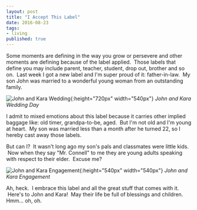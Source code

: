 ```yaml
---
layout: post
title: "I Accept This Label"
date: 2016-08-23
tags: 
- living
published: true
---
```

Some moments are defining in the way you grow or persevere and other moments are defining because of the label applied.  &nbsp;Those labels that define you may include parent, teacher, student, drop out, brother and so on.  &nbsp;Last week I got a new label and I'm super proud of it: father-in-law.  &nbsp;My son John was married to a wonderful young woman from an outstanding family.   

![John and Kara Wedding](https://cloud.githubusercontent.com/assets/19477681/17878631/34e178e8-68a1-11e6-85e3-bf5d041d58b1.jpg){:height="720px" width="540px"} 
*John and Kara Wedding Day* 
 
I admit to mixed emotions about this label because it carries other implied baggage like: old timer, grandpa-to-be, aged.  &nbsp;But I'm not old and I'm young at heart.  &nbsp;My son was married less than a month after he turned 22, so I hereby cast away those labels. 

But can I?  &nbsp;It wasn't long ago my son's pals and classmates were little kids.  &nbsp;Now when they say "Mr. Connell" to me they are young adults speaking with respect to their elder.  &nbsp;Excuse me?

![John and Kara Engagement](https://cloud.githubusercontent.com/assets/19477681/17878663/6bd32f4a-68a1-11e6-97bb-46908e929d4a.JPG){:height="540px" width="540px"}
*John and Kara Engagement* 
 
Ah, heck.  &nbsp;I embrace this label and all the great stuff that comes with it.  &nbsp;Here's to John and Kara!  &nbsp;May their life be full of blessings and children.&nbsp;  Hmm... oh, oh. 
